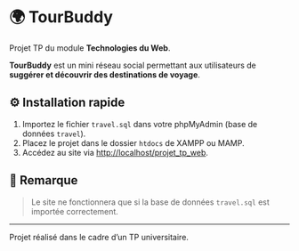 # 🌍 TourBuddy

Projet TP du module **Technologies du Web**.

**TourBuddy** est un mini réseau social permettant aux utilisateurs de **suggérer et découvrir des destinations de voyage**.

## ⚙️ Installation rapide

1. Importez le fichier `travel.sql` dans votre phpMyAdmin (base de données `travel`).
2. Placez le projet dans le dossier `htdocs` de XAMPP ou MAMP.
3. Accédez au site via [http://localhost/projet_tp_web](http://localhost/projet_tp_web).

## 📌 Remarque

> Le site ne fonctionnera que si la base de données `travel.sql` est importée correctement.

---

Projet réalisé dans le cadre d’un TP universitaire.
